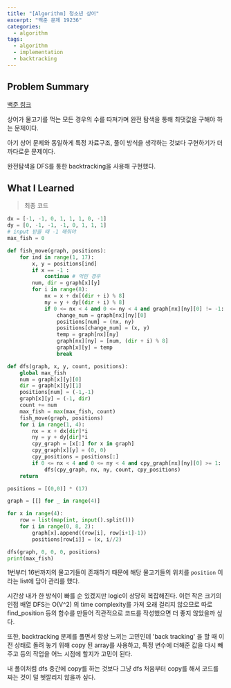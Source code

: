```yaml
---
title: "[Algorithm] 청소년 상어"
excerpt: "백준 문제 19236"
categories:
  - algorithm
tags:
  - algorithm
  - implementation
  - backtracking
---
```


## Problem Summary

[백준 링크](https://www.acmicpc.net/problem/19236)

상어가 물고기를 먹는 모든 경우의 수를 따져가며 완전 탐색을 통해 최댓값을 구해야 하는 문제이다.

아기 상어 문제와 동일하게 특정 자료구조, 풀이 방식을 생각하는 것보다 구현하기가 더 까다로운 문제이다.

완전탐색을 DFS를 통한 backtracking을 사용해 구현했다.

## What I Learned

> 최종 코드

```python
dx = [-1, -1, 0, 1, 1, 1, 0, -1]
dy = [0, -1, -1, -1, 0, 1, 1, 1]
# input 받을 때 -1 해줘야
max_fish = 0

def fish_move(graph, positions):
    for ind in range(1, 17):
        x, y = positions[ind]
        if x == -1 :
            continue # 먹힌 경우
        num, dir = graph[x][y]
        for i in range(8):
            nx = x + dx[(dir + i) % 8]
            ny = y + dy[(dir + i) % 8]
            if 0 <= nx < 4 and 0 <= ny < 4 and graph[nx][ny][0] != -1:
                change_num = graph[nx][ny][0]
                positions[num] = (nx, ny)
                positions[change_num] = (x, y)
                temp = graph[nx][ny]
                graph[nx][ny] = [num, (dir + i) % 8]
                graph[x][y] = temp
                break

def dfs(graph, x, y, count, positions):
    global max_fish
    num = graph[x][y][0]
    dir = graph[x][y][1]
    positions[num] = (-1,-1)
    graph[x][y] = (-1, dir)
    count += num
    max_fish = max(max_fish, count)
    fish_move(graph, positions)
    for i in range(1, 4):
        nx = x + dx[dir]*i
        ny = y + dy[dir]*i
        cpy_graph = [x[:] for x in graph]
        cpy_graph[x][y] = (0, 0)
        cpy_positions = positions[:]
        if 0 <= nx < 4 and 0 <= ny < 4 and cpy_graph[nx][ny][0] >= 1:
            dfs(cpy_graph, nx, ny, count, cpy_positions)
    return

positions = [(0,0)] * (17)

graph = [[] for _ in range(4)]

for x in range(4):
    row = list(map(int, input().split()))
    for i in range(0, 8, 2):
        graph[x].append((row[i], row[i+1]-1))
        positions[row[i]] = (x, i//2)

dfs(graph, 0, 0, 0, positions)
print(max_fish)
```

1번부터 16번까지의 물고기들이 존재하기 때문에 해당 물고기들의 위치를 `position` 이라는 list에 담아 관리를 했다.

시간상 내가 한 방식이 빠를 순 있겠지만 logic이 상당히 복잡해진다. 이런 작은 크기의 인접 배열 DFS는 O(V^2) 의 time complexity를 가져 오래 걸리지 않으므로 따로 find_position 등의 함수를 만들어 직관적으로 코드를 작성했으면 더 좋지 않았을까 싶다.

또한, backtracking 문제를 풀면서 항상 느끼는 고민인데 'back tracking' 을 할 때 이전 상태로 돌려 놓기 위해 copy 된 array를 사용하고, 특정 변수에 더해준 값을 다시 빼주고 등의 작업을 어느 시점에 할지가 고민이 된다.

내 풀이처럼 dfs 중간에 copy를 하는 것보다 그냥 dfs 처음부터 copy를 해서 코드를 짜는 것이 덜 헷깔리지 않을까 싶다.
